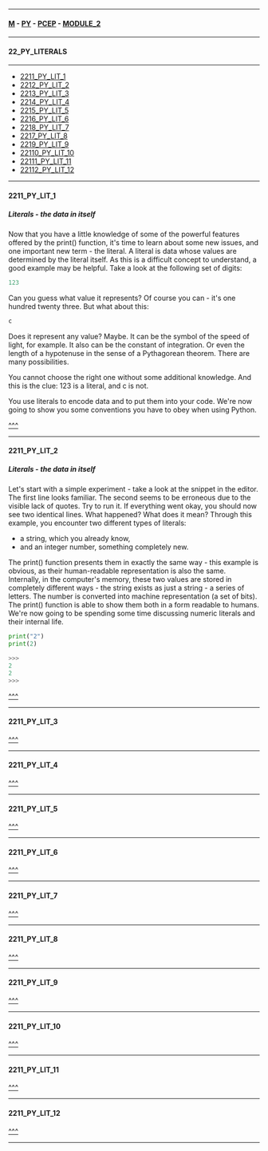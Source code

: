 
---

#### [M](https://github.com/ttltrk/TTT/blob/master/menu.md) - [PY](https://github.com/ttltrk/TTT/blob/master/PY/PY.md) - [PCEP](https://github.com/ttltrk/TTT/blob/master/PY/PCEP/PCEP.md) - [MODULE_2](https://github.com/ttltrk/TTT/blob/master/PY/PCEP/MODULE_2/MODULE_2.md)

---

#### 22_PY_LITERALS

---

* [2211_PY_LIT_1](#2211_PY_LIT_1)
* [2212_PY_LIT_2](#2211_PY_LIT_2)
* [2213_PY_LIT_3](#2211_PY_LIT_3)
* [2214_PY_LIT_4](#2211_PY_LIT_4)
* [2215_PY_LIT_5](#2211_PY_LIT_5)
* [2216_PY_LIT_6](#2211_PY_LIT_6)
* [2218_PY_LIT_7](#2211_PY_LIT_7)
* [2217_PY_LIT_8](#2211_PY_LIT_8)
* [2219_PY_LIT_9](#2211_PY_LIT_9)
* [22110_PY_LIT_10](#2211_PY_LIT_10)
* [22111_PY_LIT_11](#2211_PY_LIT_11)
* [22112_PY_LIT_12](#2211_PY_LIT_12)

---

#### 2211_PY_LIT_1

##### Literals - the data in itself

Now that you have a little knowledge of some of the powerful features offered by the print() function, it's time to learn about some new issues, and one important new term - the literal.
A literal is data whose values are determined by the literal itself.
As this is a difficult concept to understand, a good example may be helpful.
Take a look at the following set of digits:

```py
123
```

Can you guess what value it represents? Of course you can - it's one hundred twenty three.
But what about this:

```py
c
```

Does it represent any value? Maybe. It can be the symbol of the speed of light, for example. It also can be the constant of integration. Or even the length of a hypotenuse in the sense of a Pythagorean theorem. There are many possibilities.

You cannot choose the right one without some additional knowledge.
And this is the clue: 123 is a literal, and c is not.

You use literals to encode data and to put them into your code. We're now going to show you some conventions you have to obey when using Python.

[^^^](#22_PY_LITERALS)

---

#### 2211_PY_LIT_2

##### Literals - the data in itself

Let's start with a simple experiment - take a look at the snippet in the editor.
The first line looks familiar. The second seems to be erroneous due to the visible lack of quotes.
Try to run it.
If everything went okay, you should now see two identical lines.
What happened? What does it mean?
Through this example, you encounter two different types of literals:

- a string, which you already know,
- and an integer number, something completely new.

The print() function presents them in exactly the same way - this example is obvious, as their human-readable representation is also the same. Internally, in the computer's memory, these two values are stored in completely different ways - the string exists as just a string - a series of letters.
The number is converted into machine representation (a set of bits). The print() function is able to show them both in a form readable to humans.
We're now going to be spending some time discussing numeric literals and their internal life.

```py
print("2")
print(2)

>>>
2
2
>>>
```

[^^^](#22_PY_LITERALS)

---

#### 2211_PY_LIT_3

[^^^](#22_PY_LITERALS)

---

#### 2211_PY_LIT_4

[^^^](#22_PY_LITERALS)

---

#### 2211_PY_LIT_5

[^^^](#22_PY_LITERALS)

---

#### 2211_PY_LIT_6

[^^^](#22_PY_LITERALS)

---

#### 2211_PY_LIT_7

[^^^](#22_PY_LITERALS)

---

#### 2211_PY_LIT_8

[^^^](#22_PY_LITERALS)

---

#### 2211_PY_LIT_9

[^^^](#22_PY_LITERALS)

---

#### 2211_PY_LIT_10

[^^^](#22_PY_LITERALS)

---

#### 2211_PY_LIT_11

[^^^](#22_PY_LITERALS)

---

#### 2211_PY_LIT_12

[^^^](#22_PY_LITERALS)

---
